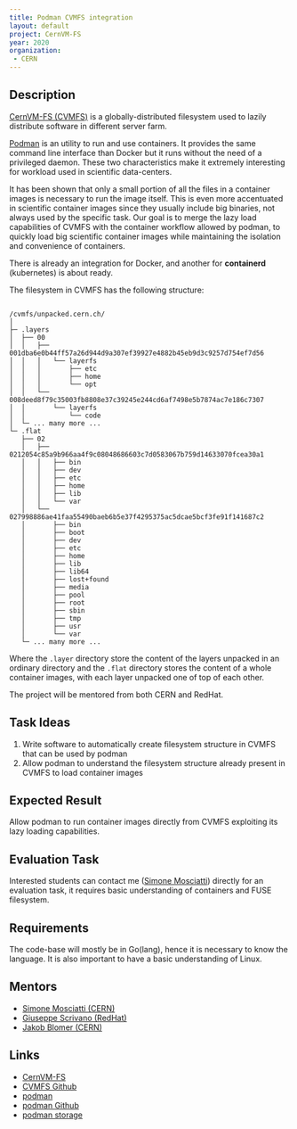 ```yaml
---
title: Podman CVMFS integration
layout: default
project: CernVM-FS
year: 2020
organization:
 - CERN
---
```


## Description

[CernVM-FS (CVMFS)][cvmfs] is a globally-distributed filesystem used to lazily distribute software in different server farm.

[Podman][podman] is an utility to run and use containers.
It provides the same command line interface than Docker but it runs without the need of a privileged daemon.
These two characteristics make it extremely interesting for workload used in scientific data-centers.

It has been shown that only a small portion of all the files in a container images is necessary to run the image itself.
This is even more accentuated in scientific container images since they usually include big binaries, not always used by the specific task.
Our goal is to merge the lazy load capabilities of CVMFS with the container workflow allowed by podman, to quickly load big scientific container images while maintaining the isolation and convenience of containers.

There is already an integration for Docker, and another for __containerd__ (kubernetes) is about ready.

The filesystem in CVMFS has the following structure:

```

/cvmfs/unpacked.cern.ch/
│ 
├─ .layers
│  ├── 00
│  │   ├── 001dba6e0b44ff57a26d944d9a307ef39927e4882b45eb9d3c9257d754ef7d56
│  │   │   └── layerfs
│  │   │       ├── etc
│  │   │       ├── home
│  │   │       └── opt
│  │   └── 008deed8f79c35003fb8808e37c39245e244cd6af7498e5b7874ac7e186c7307
│  │       └── layerfs
│  │           └── code
│  └─ ... many more ...
└─ .flat
   ├── 02
   │   ├── 0212054c85a9b966aa4f9c08048686603c7d0583067b759d14633070fcea30a1
   │   │   ├── bin
   │   │   ├── dev
   │   │   ├── etc
   │   │   ├── home
   │   │   ├── lib
   │   │   └── var
   │   └── 027998886ae41faa55490baeb6b5e37f4295375ac5dcae5bcf3fe91f141687c2
   │       ├── bin
   │       ├── boot
   │       ├── dev
   │       ├── etc
   │       ├── home
   │       ├── lib
   │       ├── lib64
   │       ├── lost+found
   │       ├── media
   │       ├── pool
   │       ├── root
   │       ├── sbin
   │       ├── tmp
   │       ├── usr
   │       └── var
   └─ ... many more ...
```

Where the `.layer` directory store the content of the layers unpacked in an ordinary directory and the `.flat` directory stores the content of a whole container images, with each layer unpacked one of top of each other.


The project will be mentored from both CERN and RedHat.

## Task Ideas

1. Write software to automatically create filesystem structure in CVMFS that can be used by podman
2. Allow podman to understand the filesystem structure already present in CVMFS to load container images

## Expected Result

Allow podman to run container images directly from CVMFS exploiting its lazy loading capabilities.

## Evaluation Task

Interested students can contact me ([Simone Mosciatti][simo]) directly for an evaluation task, it requires basic understanding of containers and FUSE filesystem.

## Requirements

The code-base will mostly be in Go(lang), hence it is necessary to know the language. It is also important to have a basic understanding of Linux.

## Mentors

 * [Simone Mosciatti (CERN)][simo]
 * [Giuseppe Scrivano (RedHat)](mailto:giuseppe@scrivano.org)
 * [Jakob Blomer (CERN)](mailto:jblomer@cern.ch@cern.ch)

## Links

 * [CernVM-FS][cvmfs]
 * [CVMFS Github][cvmfs-repo]
 * [podman][podman]
 * [podman Github][podman-repo]
 * [podman storage][podman-storage]

[cvmfs]: http://cernvm.cern.ch/portal/filesystem
[cvmfs-repo]: https://github.com/cvmfs/cvmfs
[podman]: https://podman.io/
[podman-repo]: https://podman.io/
[podman-storage]: https://github.com/containers/storage
[simo]: mailto:simone.mosciatti@cern.ch
